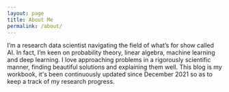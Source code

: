 ```yaml
---
layout: page
title: About Me
permalink: /about/
---
```


I’m a research data scientist navigating the field of what’s for show called AI. In fact, I’m keen on probability theory, linear algebra, machine learning and deep learning. I love approaching problems in a rigorously scientific manner, finding beautiful solutions and explaining them well. This blog is my workbook, it's been continuously updated since December 2021 so as to keep a track of my research progress. 
